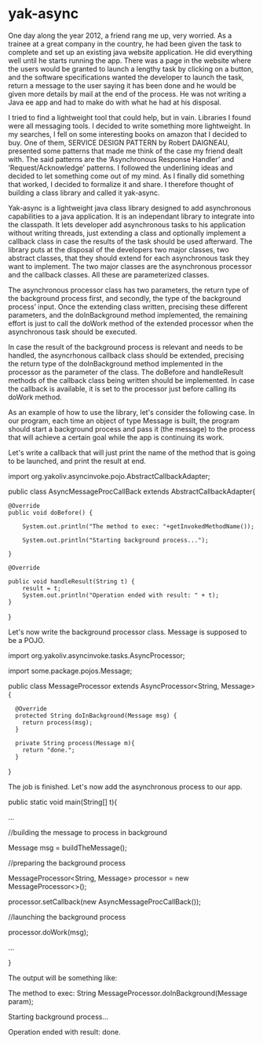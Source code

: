 # yak-async

One day along the year 2012, a friend rang me up, very worried. As a trainee at a great company in the country, he had been given the task to complete and set up an existing java website application. He did everything well until he starts running the app. There was a page in the website where the users would be granted to launch a lengthy task by clicking on a button, and the software specifications wanted the developer to launch the task, return a message to the user saying it has been done and he would be given more details by mail at the end of the process. He was not writing a Java ee app and had to make do with what he had at his disposal.


I tried to find a lightweight tool that could help, but in vain. Libraries I found were all messaging tools. I decided to write something more lightweight. In my searches, I fell on some interesting books on amazon that I decided to buy. One of them, SERVICE DESIGN PATTERN by Robert DAIGNEAU, presented some patterns that made me think of the case my friend dealt with. The said patterns are the ‘Asynchronous Response Handler’ and ‘Request/Acknowledge’ patterns. I followed the underlining ideas and decided to let something come out of my mind. As I finally did something that worked, I decided to formalize it and share. I therefore thought of building a class library and called it yak-async.


Yak-async is a lightweight java class library designed to add asynchronous capabilities to a java application. It is an independant library to integrate into the classpath. It lets developer add asynchronous tasks to his application without writing threads, just extending a class and optionally implement a callback class in case the results of the task should be used afterward.
The library puts at the disposal of the developers two major classes, two abstract classes, that they should extend for each asynchronous task they want to implement.  The two major classes are the asynchronous processor and the callback classes. All these are parameterized classes. 


The asynchronous processor class has two parameters, the return type of the background process first, and secondly, the type of the background process’ input. Once the extending class written, precising these different parameters, and the doInBackground method implemented, the remaining effort is just to call the doWork method of the extended processor when the asynchronous task should be executed.


In case the result of the background process is relevant and needs to be handled, the asyncrhonous callback class should be extended, precising the return type of the doInBackground method implemented in the processor as the parameter of the class. The doBefore and handleResult methods of the callback class being written should be implemented. 
In case the callback is available, it is set to the processor just before calling its doWork method.


As an example of how to use the library, let's consider the following case. In our program, each time an object of type Message is built, the program should start a background process and pass it (the message) to the process that will achieve a certain goal while the app is continuing its work.


Let's write a callback that will just print the name of the method that is going to be launched, and print the result at end.



import org.yakoliv.asyncinvoke.pojo.AbstractCallbackAdapter;

public class AsyncMessageProcCallBack extends AbstractCallbackAdapter<String>{


    @Override
    public void doBefore() {
    
        System.out.println("The method to exec: "+getInvokedMethodName());
        
        System.out.println("Starting background process...");
        
    }
    
    @Override
    
    public void handleResult(String t) {
        result = t;
        System.out.println("Operation ended with result: " + t);
    }
    
}


Let's now write the background processor class. Message is supposed to be a POJO.


import org.yakoliv.asyncinvoke.tasks.AsyncProcessor;

import some.package.pojos.Message;

public class MessageProcessor extends AsyncProcessor<String, Message> {
 
      @Override
      protected String doInBackground(Message msg) {
        return process(msg);
      }
      
      private String process(Message m){
        return "done.";
      } 
  
}

The job is finished. Let's now add the asynchronous process to our app.
  
  public static void main(String[] t){
  
  
  ...
  
  //building the message to process in background
  
  Message msg = buildTheMessage();
  
  //preparing the background process
  
  MessageProcessor<String, Message> processor = new MessageProcessor<>();
  
  processor.setCallback(new AsyncMessageProcCallBack());
  
  //launching the background process
  
  processor.doWork(msg);
  
  ...
  
  }
  
  The output will be something like:
  
  The method to exec: String MessageProcessor.doInBackground(Message param);
  
  Starting background process...
  
  Operation ended with result: done.
  

